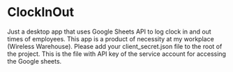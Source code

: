 # ClockInOut
Just a desktop app that uses Google Sheets API to log clock in and out times of employees. This app is a product of necessity at my workplace (Wireless Warehouse). Please add your client_secret.json file to the root of the project. This is the file with API key of the service account for accessing the Google sheets. 
